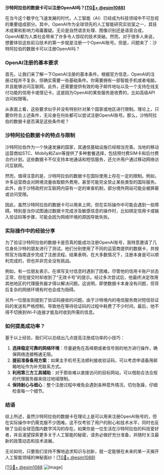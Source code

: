 **沙特阿拉伯的数据卡可以注册OpenAI吗？[[TG💪+ @esim1088](https://t.me/s/esim1088)]**

在当今这个数字化飞速发展的时代，人工智能（AI）已经成为科技领域中不可忽视的重要组成部分。其中，OpenAI作为全球领先的人工智能研究实验室之一，其技术成果和影响力毋庸置疑。无论是自然语言处理、图像识别还是语音合成，OpenAI都为人类社会带来了许多令人惊叹的技术突破。然而，对于很多人来说，想要体验这些前沿技术的第一步就是注册一个OpenAI账号。但是，问题来了：沙特阿拉伯的数据卡可以注册OpenAI吗？

### OpenAI注册的基本要求

首先，让我们来了解一下OpenAI注册的基本条件。根据官方信息，OpenAI的注册过程并不复杂，但确实需要一些基础条件。你需要拥有一部智能手机或者电脑，并且能够访问互联网。此外，还需要提供有效的电子邮件地址以及一个支持在线支付功能的信用卡或借记卡。这是因为OpenAI的某些服务是收费的，比如高级API访问权限等。

从表面上看，这些要求似乎并没有特别针对某个国家或地区进行限制。理论上，只要你符合上述条件，无论身在何处都可以尝试注册OpenAI账号。那么，沙特阿拉伯的数据卡是否满足这些条件呢？

### 沙特阿拉伯数据卡的特点与限制

沙特阿拉伯作为一个快速发展的国家，其通信基础设施已经相当完善。当地的移动运营商如STC、Mobily和Zain等提供了多种套餐选择，包括预付费SIM卡和后付费合约计划。这些数据卡不仅支持本地通话和短信服务，还允许用户通过移动网络访问互联网。

然而，值得注意的是，沙特阿拉伯的数据卡在国际使用上存在一定的限制。例如，许多运营商会对跨境流量收取额外费用，甚至可能完全禁止某些类型的国际服务。此外，由于沙特政府对互联网内容有一定的审查机制，部分境外网站可能会被屏蔽或访问受限。

因此，虽然沙特阿拉伯的数据卡可以用来上网，但在实际操作中可能会遇到一些障碍。特别是当你试图通过数据卡完成涉及敏感信息的操作时，比如绑定信用卡或输入验证码等步骤，可能会因为网络环境的原因导致失败。

### 实际操作中的经验分享

为了验证沙特阿拉伯的数据卡是否真的能成功注册OpenAI账号，我特意邀请了几位身处沙特的朋友进行了测试。他们分别使用了不同的运营商提供的数据卡，并按照官方指南逐步完成了注册流程。结果表明，在大多数情况下，注册本身是可以顺利完成的，但也并非完全没有挑战。

例如，有一位朋友表示，在填写支付信息时遇到了困难。尽管他的信用卡账户状态正常，但在提交时却收到了“无效卡号”的提示。经过多次尝试后，他最终决定改用其他地区的代理服务器才得以解决问题。这说明，即使数据卡本身没有问题，但背后复杂的网络环境有时也会成为阻碍。

另外一位朋友则提到了验证码接收的问题。由于沙特境内的电信服务商对短信验证码的发送有严格控制，导致他在等待验证码的过程中耗费了不少时间。最后，他不得不切换到Wi-Fi连接才能及时收到所需的信息。

### 如何提高成功率？

基于以上经验，我们可以总结出几点提高注册成功率的小技巧：

1. **选择稳定可靠的网络环境**：尽量避免在高峰期或者信号弱的地方进行操作，确保网络连接畅通无阻。
2. **提前准备备用方案**：如果主手机号无法顺利接收验证码，可以考虑申请备用邮箱地址作为补充联系方式。
3. **利用第三方工具辅助**：对于那些难以直接访问的目标网站，可以借助合法合规的代理服务器来绕过地域限制。
4. **保持耐心与细心**：整个注册过程中难免会遇到各种意外情况，切勿急躁，仔细检查每一个细节。

### 结语

综上所述，虽然沙特阿拉伯的数据卡在理论上是可以用来注册OpenAI账号的，但在实际操作中仍需克服不少困难。这不仅考验了用户的耐心和技术水平，同时也反映了当前全球范围内数字鸿沟的存在。如果你是一位生活在沙特阿拉伯的科技爱好者，并且渴望探索更多关于人工智能的秘密，请务必做好充分准备，并随时关注最新的政策动态和技术进展。

无论如何，只要我们坚持不懈地追求知识与创新，就一定能够在未来的某一天揭开人工智能领域的神秘面纱！[[TG💪+ @esim1088](https://t.me/s/esim1088)]

[[TG💪+ @esim1088](https://t.me/s/esim1088) ![Image](https://i.postimg.cc/4NQfJmqS/Snipaste-2025-05-13-00-14-12.png)]